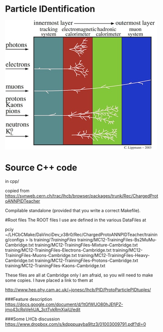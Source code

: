 # Particle IDentification

![pid](pic/pid.jpg)

# Source C++ code
in cpp/

copied from https://svnweb.cern.ch/trac/lhcb/browser/packages/trunk/Rec/ChargedProtoANNPIDTeacher

Compilable standalone (provided that you write a correct Makefile). 


#Root files
The ROOT files I use are defined in the various DataFiles at

pciy ~/LHCbCMake/DaVinciDev_v38r0/Rec/ChargedProtoANNPIDTeacher/training/configs > ls training/*TrainingFiles*
training/MC12-TrainingFiles-Bs2MuMu-Cambridge.txt training/MC12-TrainingFiles-Mixture-Cambridge.txt
training/MC12-TrainingFiles-Electrons-Cambridge.txt training/MC12-TrainingFiles-Muons-Cambridge.txt
training/MC12-TrainingFiles-Heavy-Cambridge.txt training/MC12-TrainingFiles-Protons-Cambridge.txt
training/MC12-TrainingFiles-Kaons-Cambridge.txt

These files are all at Cambridge only I am afraid, so you will need to make some copies. I have placed a link to them at

http://www.hep.phy.cam.ac.uk/~jonesc/lhcb/PID/ProtoParticlePIDtuples/

###Feature description
https://docs.google.com/document/d/1tGfWUO80hJEfjPZ-jmo43cRqVehUA_3ctTykRmXjajU/edit

###Some LHCb discussion
https://www.dropbox.com/s/kdpppuayba9ltz3/01003009791.pdf?dl=0
